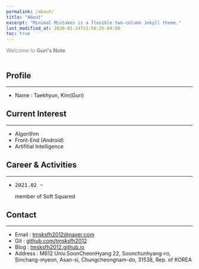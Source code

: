 ```yaml
---
permalink: /about/
title: "About"
excerpt: "Minimal Mistakes is a flexible two-column Jekyll theme."
last_modified_at: 2020-01-24T13:58:25-04:00
toc: true
---
```

<span style="color:lightslategray"> Welcome to **Guri's Note** </span>
<br/><br/>

## Profile
---
<!-- {% raw %} <img src="https://ohjinjin.github.io/assets/images/ohjinjin.JPG" alt=""> {% endraw %} -->

* Name : Taekhyun, Kim(Guri)<br/>
<!-- * Incharge : Image Processing LAB, Bachelor of dept.Computer Science Engineering @ Univ.SoonCheonHyang<br/> -->

## Current Interest
---
* Algorithm<br/>
* Front-End (Android)<br/>
* Artifitial Intelligence<br/>
<!-- * Machine Learning<br/> -->
<!-- * Deep Learning<br/> -->
<!-- * Computer Vision<br/> -->
<!-- * Data Analysis<br/> -->

## Career & Activities
---
* <pre>2021.02 ~        </pre> member of Soft Squared<br/>

## Contact
---
* Email : tmsksfh2012@naver.com<br/>
* Git : [github.com/tmsksfh2012](github.com/tmsksfh2012)<br/>
* Blog : [tmsksfh2012.github.io](tmsksfh2012.github.io)<br/>
* Address : M612 Univ.SoonCheonHyang 22, Soonchunhyang-ro, Sinchang-myeon, Asan-si, Chungcheongnam-do, 31538, Rep. of KOREA<br/>